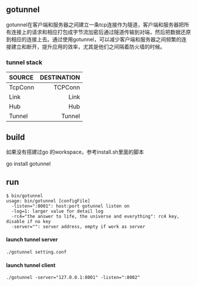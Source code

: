 ## gotunnel
gotunnel在客户端和服务器之间建立一条tcp连接作为隧道，客户端和服务器把所有连接上的请求和相应打包成字节流加密后通过隧道传输到对端，然后把数据还原到相应的连接上去。通过使用gotunnel，可以减少客户端和服务器之间频繁的连接建立和断开，提升应用的效率，尤其是他们之间隔着防火墙的时候。

### tunnel stack

SOURCE   | DESTINATION
:--------|------------:
TcpConn  | TCPConn
Link     | Link
Hub      | Hub
Tunnel   | Tunnel

## build
如果没有搭建过go 的workspace，参考install.sh里面的脚本

go install gotunnel

## run
```
$ bin/gotunnel
usage: bin/gotunnel [configFile]
  -listen=":8001": host:port gotunnel listen on
  -log=1: larger value for detail log
  -rc4="the answer to life, the universe and everything": rc4 key, disable if no key
  -server="": server address, empty if work as server
```

#### launch tunnel server

```
./gotunnel setting.conf
```

#### launch tunnel client
```
./gotunnel -server="127.0.0.1:8001" -listen=":8002"
```

